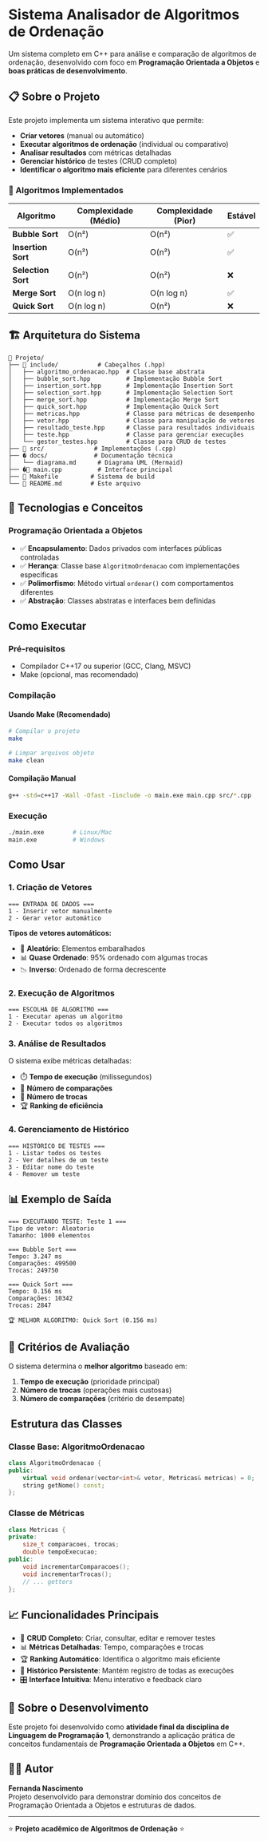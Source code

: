 #  Sistema Analisador de Algoritmos de Ordenação

Um sistema completo em C++ para análise e comparação de algoritmos de ordenação, desenvolvido com foco em **Programação Orientada a Objetos** e **boas práticas de desenvolvimento**.

## 📋 Sobre o Projeto

Este projeto implementa um sistema interativo que permite:
- **Criar vetores** (manual ou automático)
- **Executar algoritmos de ordenação** (individual ou comparativo)
- **Analisar resultados** com métricas detalhadas
- **Gerenciar histórico** de testes (CRUD completo)
- **Identificar o algoritmo mais eficiente** para diferentes cenários

### 🎯 Algoritmos Implementados

| Algoritmo | Complexidade (Médio) | Complexidade (Pior) | Estável |
|-----------|---------------------|---------------------|---------|
| **Bubble Sort** | O(n²) | O(n²) | ✅ |
| **Insertion Sort** | O(n²) | O(n²) | ✅ |
| **Selection Sort** | O(n²) | O(n²) | ❌ |
| **Merge Sort** | O(n log n) | O(n log n) | ✅ |
| **Quick Sort** | O(n log n) | O(n²) | ❌ |

## 🏗️ Arquitetura do Sistema

```
📁 Projeto/
├── 📁 include/           # Cabeçalhos (.hpp)
│   ├── algoritmo_ordenacao.hpp  # Classe base abstrata
│   ├── bubble_sort.hpp          # Implementação Bubble Sort
│   ├── insertion_sort.hpp       # Implementação Insertion Sort
│   ├── selection_sort.hpp       # Implementação Selection Sort
│   ├── merge_sort.hpp           # Implementação Merge Sort
│   ├── quick_sort.hpp           # Implementação Quick Sort
│   ├── metricas.hpp             # Classe para métricas de desempenho
│   ├── vetor.hpp                # Classe para manipulação de vetores
│   ├── resultado_teste.hpp      # Classe para resultados individuais
│   ├── teste.hpp                # Classe para gerenciar execuções
│   └── gestor_testes.hpp        # Classe para CRUD de testes
├── 📁 src/              # Implementações (.cpp)
├── � docs/             # Documentação técnica
│   └── diagrama.md      # Diagrama UML (Mermaid)
├── �📄 main.cpp          # Interface principal
├── 📄 Makefile         # Sistema de build
└── 📄 README.md        # Este arquivo
```

## 🔧 Tecnologias e Conceitos

### **Programação Orientada a Objetos**
- ✅ **Encapsulamento**: Dados privados com interfaces públicas controladas
- ✅ **Herança**: Classe base `AlgoritmoOrdenacao` com implementações específicas
- ✅ **Polimorfismo**: Método virtual `ordenar()` com comportamentos diferentes
- ✅ **Abstração**: Classes abstratas e interfaces bem definidas

##  Como Executar

### **Pré-requisitos**
- Compilador C++17 ou superior (GCC, Clang, MSVC)
- Make (opcional, mas recomendado)

### **Compilação**

#### Usando Make (Recomendado)
```bash
# Compilar o projeto
make

# Limpar arquivos objeto
make clean
```

#### Compilação Manual
```bash
g++ -std=c++17 -Wall -Ofast -Iinclude -o main.exe main.cpp src/*.cpp
```

### **Execução**
```bash
./main.exe        # Linux/Mac
main.exe          # Windows
```

##  Como Usar

### **1. Criação de Vetores**
```
=== ENTRADA DE DADOS ===
1 - Inserir vetor manualmente
2 - Gerar vetor automático
```

**Tipos de vetores automáticos:**
- 🎲 **Aleatório**: Elementos embaralhados
- 📊 **Quase Ordenado**: 95% ordenado com algumas trocas
- 📉 **Inverso**: Ordenado de forma decrescente

### **2. Execução de Algoritmos**
```
=== ESCOLHA DE ALGORITMO ===
1 - Executar apenas um algoritmo
2 - Executar todos os algoritmos
```

### **3. Análise de Resultados**
O sistema exibe métricas detalhadas:
- ⏱️ **Tempo de execução** (milissegundos)
- 🔄 **Número de comparações**
- 🔀 **Número de trocas**
- 🏆 **Ranking de eficiência**

### **4. Gerenciamento de Histórico**
```
=== HISTÓRICO DE TESTES ===
1 - Listar todos os testes
2 - Ver detalhes de um teste
3 - Editar nome do teste
4 - Remover um teste
```

## 📊 Exemplo de Saída

```
=== EXECUTANDO TESTE: Teste 1 ===
Tipo de vetor: Aleatorio
Tamanho: 1000 elementos

=== Bubble Sort ===
Tempo: 3.247 ms
Comparações: 499500
Trocas: 249750

=== Quick Sort ===
Tempo: 0.156 ms
Comparações: 10342
Trocas: 2847

🏆 MELHOR ALGORITMO: Quick Sort (0.156 ms)
```

## 🎯 Critérios de Avaliação

O sistema determina o **melhor algoritmo** baseado em:

1. **Tempo de execução** (prioridade principal)
2. **Número de trocas** (operações mais custosas)
3. **Número de comparações** (critério de desempate)

## ️ Estrutura das Classes

### **Classe Base: AlgoritmoOrdenacao**
```cpp
class AlgoritmoOrdenacao {
public:
    virtual void ordenar(vector<int>& vetor, Metricas& metricas) = 0;
    string getNome() const;
};
```

### **Classe de Métricas**
```cpp
class Metricas {
private:
    size_t comparacoes, trocas;
    double tempoExecucao;
public:
    void incrementarComparacoes();
    void incrementarTrocas();
    // ... getters
};
```

## 📈 Funcionalidades Principais

- 🔧 **CRUD Completo**: Criar, consultar, editar e remover testes
- 📊 **Métricas Detalhadas**: Tempo, comparações e trocas
- 🏆 **Ranking Automático**: Identifica o algoritmo mais eficiente
- 💾 **Histórico Persistente**: Mantém registro de todas as execuções
- 🎛️ **Interface Intuitiva**: Menu interativo e feedback claro

## 🤝 Sobre o Desenvolvimento

Este projeto foi desenvolvido como **atividade final da disciplina de Linguagem de Programação 1**, demonstrando a aplicação prática de conceitos fundamentais de **Programação Orientada a Objetos** em C++.

## 👨‍💻 Autor

**Fernanda Nascimento**  
Projeto desenvolvido para demonstrar domínio dos conceitos de Programação Orientada a Objetos e estruturas de dados.

---

⭐ **Projeto acadêmico de Algoritmos de Ordenação** ⭐